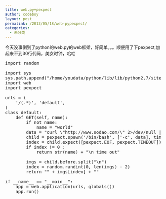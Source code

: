 ```yaml
---
title: web.py+pexpect
author: codeboy
layout: post
permalink: /2013/05/18/web-pypexpect/
categories:
  - 未分类
---
```

今天没事倒到了python的web.py的web框架，好简单。。。顺便用了下pexpect,加起来不到30行代码，美女时钟，哈哈

<pre>import random

import sys
sys.path.append("/home/youdata/python/lib/lib/python2.7/site-packages/")
import web
import pexpect

urls = (
    '/(.*)', 'default',
)
class default:
    def GET(self, name):
        if not name:
            name = "world"
        data = "curl \"http://www.sodao.com/\" 2&gt;/dev/null | grep \"http://imgcache.mysodao.com\"| grep \'width=\"600\"\'"
        child = pexpect.spawn('/bin/bash', ['-c', data], timeout=10, maxread=1024*1024)
        index = child.expect([pexpect.EOF, pexpect.TIMEOUT])
        if index != 0 :
            return str(name) + "\n time out"

        imgs = child.before.split("\n")
        index = random.randint(0, len(imgs) - 2)
        return "" + imgs[index] + ""

if __name__ == "__main__":
    app = web.application(urls, globals())
    app.run()</pre>